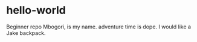# hello-world
Beginner repo
Mbogori, is my name. adventure time is dope. I would like a Jake backpack.
